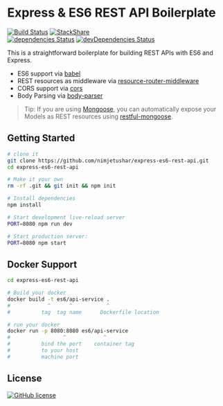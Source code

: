 # Express & ES6 REST API Boilerplate

[![Build Status](https://semaphoreci.com/api/v1/nimjetushar/express-es6-rest-api/branches/master/shields_badge.svg)](https://semaphoreci.com/nimjetushar/express-es6-rest-api)
[![StackShare](https://img.shields.io/badge/tech-stack-0690fa.svg?style=flat)](https://stackshare.io/nimjetushar/express-es6-rest-api)
<br/>
[![dependencies Status](https://david-dm.org/nimjetushar/express-es6-rest-api/status.svg)](https://david-dm.org/nimjetushar/express-es6-rest-api)
[![devDependencies Status](https://david-dm.org/nimjetushar/express-es6-rest-api/dev-status.svg)](https://david-dm.org/nimjetushar/express-es6-rest-api?type=dev)

This is a straightforward boilerplate for building REST APIs with ES6 and Express.

- ES6 support via [babel](https://babeljs.io)
- REST resources as middleware via [resource-router-middleware](https://github.com/developit/resource-router-middleware)
- CORS support via [cors](https://github.com/troygoode/node-cors)
- Body Parsing via [body-parser](https://github.com/expressjs/body-parser)

> Tip: If you are using [Mongoose](https://github.com/Automattic/mongoose), you can automatically expose your Models as REST resources using [restful-mongoose](https://git.io/restful-mongoose).

## Getting Started

```sh
# clone it
git clone https://github.com/nimjetushar/express-es6-rest-api.git
cd express-es6-rest-api

# Make it your own
rm -rf .git && git init && npm init

# Install dependencies
npm install

# Start development live-reload server
PORT=8080 npm run dev

# Start production server:
PORT=8080 npm start
```

## Docker Support

```sh
cd express-es6-rest-api

# Build your docker
docker build -t es6/api-service .
#            ^      ^           ^
#          tag  tag name      Dockerfile location

# run your docker
docker run -p 8080:8080 es6/api-service
#                 ^            ^
#          bind the port    container tag
#          to your host
#          machine port
```

## License

[![GitHub license](https://img.shields.io/github/license/nimjetushar/express-es6-rest-api.svg)](https://github.com/nimjetushar/express-es6-rest-api/blob/master/LICENSE)
